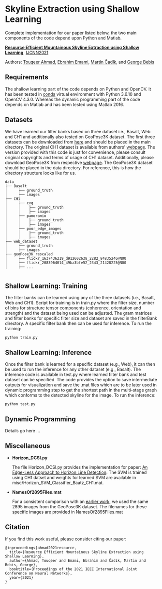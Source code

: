 # Skyline Extraction using Shallow Learning

Complete implementation for our paper listed below, the two main components of the code depend upon Python and Matlab.  

**[Resource Efficient Mountainous Skyline Extraction using Shallow Learning](https://drive.google.com/file/d/1k34AX0oiVR0HRmt16UZHE7bW16hz_jg-/view)**, [IJCNN2021](https://www.ijcnn.org/)

Authors: [Touqeer Ahmad](https://sites.google.com/site/touqeerahmadsite/Touqeer?authuser=0), [Ebrahim Emami](https://scholar.google.com/citations?user=FVQqg0wAAAAJ&hl=en),  [Martin Čadík](http://cadik.posvete.cz), and [George Bebis](https://www.cse.unr.edu/~bebis/) 


## Requirements
The shallow learning part of the code depends on Python and OpenCV. It has been tested in [conda](https://www.anaconda.com/distribution/) virtual
environment with Python 3.6.10 and OpenCV 4.3.0. Whereas the dynamic programming part of the code depends on Matlab and has been tested
using Matlab 2016.  


## Datasets
We have learned our filter banks based on three dataset i.e., Basalt, Web and CH1 and additionally also tested on GeoPose3K dataset. The first 
three datasets can be downloaded from [here](https://drive.google.com/file/d/1SVu7fgI7kOcwQgJxGlm7TeiIEBCqYLXu/view?usp=sharing) and should be placed in the main directory. The original CH1 dataset is available from 
authors' [webpage](http://cvg.ethz.ch/research/mountain-localization/). The version provided with this code is just for convenience, 
please consult original copyrights and terms of usage of CH1 dataset. Additionally, please download GeoPose3K from respective 
[webpage](http://cphoto.fit.vutbr.cz/geoPose3K/). The GeoPose3K dataset should be placed in the data directory. For reference, this is how 
the directory structure looks like for us.         

```
data
├── Basalt
│     ├── ground_truth
│     ├── images   
├── CH1
│     ├── cvg
│     │    ├── ground_truth
│     │    ├── images    
│     ├── panoramio
│     │    ├── ground_truth
│     │    ├── images    
│     ├── poor_edge_images 
│     │    ├── ground_truth
│     │    ├── images    
├── web_dataset
│     ├── ground_truth
│     ├── images
├── geoPose3K_rescaled 
│     ├── flickr_1637436219_d912602638_2282_84835246@N00
│     ├── flickr_2083964014_49ba3bfe52_2343_21428225@N00
│     ├── ...
        
```


## Shallow Learning: Training
The filter banks can be learned using any of the three datasets (i.e., Basalt, Web and CH1). Script for training is in train.py where the 
filter size, number of bins for structure tensor components (coherence, orientation and strength) and the dataset being used can be adjusted. 
The gram matrices and filter banks for specific filter size and dataset are saved in the filterBank directory. A specific filter bank 
then can be used for inference. To run the training:     

```shell
python train.py
```

## Shallow Learning: Inference
Once the filter bank is learned for a specific dataset (e.g., Web), it can then be used to run the inference for any other dataset (e.g., Basalt).
The inference code is available in test.py where learned filter bank and test dataset can be specified. The code provides the option to save
intermediate outputs for visualization and save the .mat files which are to be later used in dynamic programming step to get the shortest
path in the multi-stage graph which conforms to the detected skyline for the image. To run the inference:       

```shell
python test.py
```

## Dynamic Programming
Details go here ...


## Miscellaneous
- **Horizon_DCSI.py**

    The file Horizon_DCSI.py provides the implementation for paper: [An Edge-Less Approach to Horizon Line Detection](https://drive.google.com/file/d/1E7ebOEcuA8FNmh73qaemEjxmA45_QC5o/view).
The SVM is trained using CH1 datset and weights for learned SVM are available in misc/Horizon_SVM_Classifier_Baatz_CH1.mat. 

- **NamesOf2895Files.mat** 

    For a consistent comparison with an [earlier work](https://drive.google.com/file/d/1xEm7AsqWGe6VR2ZfCbcxb4i3u5DrsX2B/view), we used the same
2895 images from the GeoPose3K dataset. The filenames for these specific images are provided in NamesOf2895Files.mat


## Citation

If you find this work useful, please consider citing our paper:

```
@inproceedings{ahmad2021resource,
  title={Resource Efficient Mountainous Skyline Extraction using Shallow Learning},
  author={Ahmad, Touqeer and Emami, Ebrahim and Čadík, Martin and Bebis, George},
  booktitle={Proceedings of the 2021 IEEE International Joint Conference on Neural Networks},
  year={2021}
}
```
